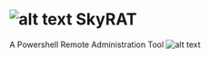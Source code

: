 # ![alt text](https://github.com/YSCHGroup/SkyRAT/blob/master/assets/SkyRAT%20-%20Logo.png?raw=true) SkyRAT

A Powershell Remote Administration Tool
![alt text](https://raw.githubusercontent.com/YSCHGroup/SkyRAT/master/SkyRAT%20-%20Logo.png)